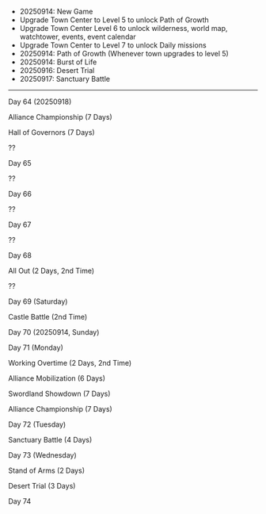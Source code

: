

- 20250914: New Game
- Upgrade Town Center to Level 5 to unlock Path of Growth
- Upgrade Town Center Level 6 to unlock wilderness, world map, watchtower, events, event calendar
- Upgrade Town Center to Level 7 to unlock Daily missions
- 20250914: Path of Growth (Whenever town upgrades to level 5)
- 20250914: Burst of Life
- 20250916: Desert Trial
- 20250917: Sanctuary Battle

---

Day 64 (20250918)

Alliance Championship (7 Days)

Hall of Governors (7 Days)

??

Day 65

??

Day 66

??

Day 67

??

Day 68

All Out (2 Days, 2nd Time)

??

Day 69 (Saturday)

Castle Battle (2nd Time)

Day 70 (20250914, Sunday)

Day 71 (Monday)

Working Overtime (2 Days, 2nd Time)

Alliance Mobilization (6 Days)

Swordland Showdown (7 Days)

Alliance Championship (7 Days)

Day 72 (Tuesday)

Sanctuary Battle (4 Days)

Day 73 (Wednesday)

Stand of Arms (2 Days)

Desert Trial (3 Days)

Day 74
